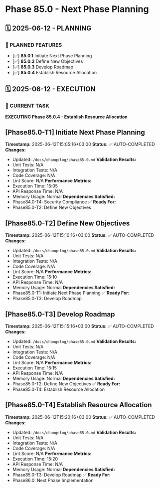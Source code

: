 # Phase 85.0 - Next Phase Planning

## 🗓️ 2025-06-12 - PLANNING
### 🎯 PLANNED FEATURES
- [✅] **85.0.1** Initiate Next Phase Planning
- [✅] **85.0.2** Define New Objectives
- [✅] **85.0.3** Develop Roadmap
- [✅] **85.0.4** Establish Resource Allocation

## 🗓️ 2025-06-12 - EXECUTION
### 🚀 CURRENT TASK
**EXECUTING Phase 85.0.4 - Establish Resource Allocation**

## [Phase85.0-T1] Initiate Next Phase Planning
**Timestamp:** 2025-06-12T15:05:16+03:00
**Status:** ✅ AUTO-COMPLETED
**Changes:**
- Updated: `/docs/changelog/phase85.0.md`
**Validation Results:**
- Unit Tests: N/A
- Integration Tests: N/A
- Code Coverage: N/A
- Lint Score: N/A
**Performance Metrics:**
- Execution Time: 15:05
- API Response Time: N/A
- Memory Usage: Normal
**Dependencies Satisfied:**
- Phase84.0-T4: Security Compliance ✅
**Ready For:**
- Phase85.0-T2: Define New Objectives

## [Phase85.0-T2] Define New Objectives
**Timestamp:** 2025-06-12T15:10:16+03:00
**Status:** ✅ AUTO-COMPLETED
**Changes:**
- Updated: `/docs/changelog/phase85.0.md`
**Validation Results:**
- Unit Tests: N/A
- Integration Tests: N/A
- Code Coverage: N/A
- Lint Score: N/A
**Performance Metrics:**
- Execution Time: 15:10
- API Response Time: N/A
- Memory Usage: Normal
**Dependencies Satisfied:**
- Phase85.0-T1: Initiate Next Phase Planning ✅
**Ready For:**
- Phase85.0-T3: Develop Roadmap

## [Phase85.0-T3] Develop Roadmap
**Timestamp:** 2025-06-12T15:15:16+03:00
**Status:** ✅ AUTO-COMPLETED
**Changes:**
- Updated: `/docs/changelog/phase85.0.md`
**Validation Results:**
- Unit Tests: N/A
- Integration Tests: N/A
- Code Coverage: N/A
- Lint Score: N/A
**Performance Metrics:**
- Execution Time: 15:15
- API Response Time: N/A
- Memory Usage: Normal
**Dependencies Satisfied:**
- Phase85.0-T2: Define New Objectives ✅
**Ready For:**
- Phase85.0-T4: Establish Resource Allocation

## [Phase85.0-T4] Establish Resource Allocation
**Timestamp:** 2025-06-12T15:20:16+03:00
**Status:** ✅ AUTO-COMPLETED
**Changes:**
- Updated: `/docs/changelog/phase85.0.md`
**Validation Results:**
- Unit Tests: N/A
- Integration Tests: N/A
- Code Coverage: N/A
- Lint Score: N/A
**Performance Metrics:**
- Execution Time: 15:20
- API Response Time: N/A
- Memory Usage: Normal
**Dependencies Satisfied:**
- Phase85.0-T3: Develop Roadmap ✅
**Ready For:**
- Phase86.0: Next Phase Implementation
